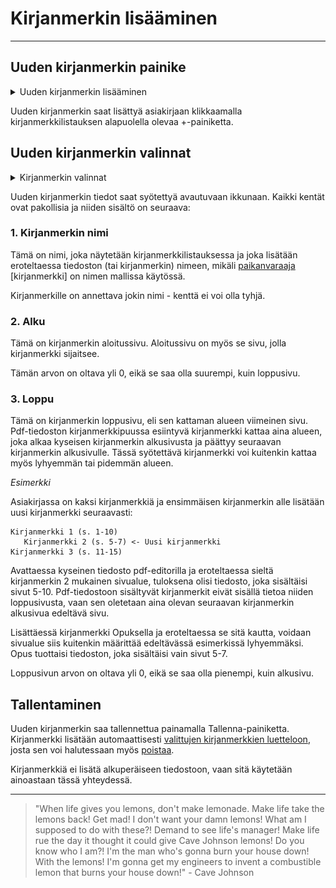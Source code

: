 # Kirjanmerkin lisääminen

---

## Uuden kirjanmerkin painike

<details>
    <summary><span class="expand-stub"></span>Uuden kirjanmerkin lisääminen</summary>

![Uuden kirjanmerkin lisäämisen painike](../../images/extract_add_bookmark_button.png)

</details>

Uuden kirjanmerkin saat lisättyä asiakirjaan klikkaamalla kirjanmerkkilistauksen alapuolella olevaa +-painiketta.

## Uuden kirjanmerkin valinnat

<details>
    <summary><span class="expand-stub"></span>Kirjanmerkin valinnat</summary>

![Uuden kirjanmerkin lisäämisen ikkuna](../../images/extract_add_bookmark_dialog.png)

</details>

Uuden kirjanmerkin tiedot saat syötettyä avautuvaan ikkunaan. Kaikki kentät ovat pakollisia ja niiden sisältö on seuraava:

### 1. Kirjanmerkin nimi

Tämä on nimi, joka näytetään kirjanmerkkilistauksessa ja joka lisätään eroteltaessa tiedoston (tai kirjanmerkin) nimeen, mikäli [paikanvaraaja](settings.md#1-nimen-rakenne) \[kirjanmerkki\] on nimen mallissa käytössä.

Kirjanmerkille on annettava jokin nimi - kenttä ei voi olla tyhjä.

### 2. Alku

Tämä on kirjanmerkin aloitussivu. Aloitussivu on myös se sivu, jolla kirjanmerkki sijaitsee.

Tämän arvon on oltava yli 0, eikä se saa olla suurempi, kuin loppusivu.

### 3. Loppu

Tämä on kirjanmerkin loppusivu, eli sen kattaman alueen viimeinen sivu. Pdf-tiedoston kirjanmerkkipuussa esiintyvä kirjanmerkki kattaa aina alueen, joka alkaa kyseisen kirjanmerkin alkusivusta ja päättyy seuraavan kirjanmerkin alkusivulle. Tässä syötettävä kirjanmerkki voi kuitenkin kattaa myös lyhyemmän tai pidemmän alueen.

_Esimerkki_

Asiakirjassa on kaksi kirjanmerkkiä ja ensimmäisen kirjanmerkin alle lisätään uusi kirjanmerkki seuraavasti:

```
Kirjanmerkki 1 (s. 1-10)
   Kirjanmerkki 2 (s. 5-7) <- Uusi kirjanmerkki
Kirjanmerkki 3 (s. 11-15)
```

Avattaessa kyseinen tiedosto pdf-editorilla ja eroteltaessa sieltä kirjanmerkin 2 mukainen sivualue, tuloksena olisi tiedosto, joka sisältäisi sivut 5-10. Pdf-tiedostoon sisältyvät kirjanmerkit eivät sisällä tietoa niiden loppusivusta, vaan sen oletetaan aina olevan seuraavan kirjanmerkin alkusivua edeltävä sivu.

Lisättäessä kirjanmerkki Opuksella ja eroteltaessa se sitä kautta, voidaan sivualue siis kuitenkin määrittää edeltävässä esimerkissä lyhyemmäksi. Opus tuottaisi tiedoston, joka sisältäisi vain sivut 5-7.

Loppusivun arvon on oltava yli 0, eikä se saa olla pienempi, kuin alkusivu.

## Tallentaminen

Uuden kirjanmerkin saa tallennettua painamalla Tallenna-painiketta. Kirjanmerkki lisätään automaattisesti [valittujen kirjanmerkkien luetteloon](selected_bookmarks.md), josta sen voi halutessaan myös [poistaa](modifying_selected_bookmarks.md#kirjanmerkin-poistaminen).

Kirjanmerkkiä ei lisätä alkuperäiseen tiedostoon, vaan sitä käytetään ainoastaan tässä yhteydessä.

---

> "When life gives you lemons, don't make lemonade. Make life take the lemons back! Get mad! I don't want your damn lemons! What am I supposed to do with these?! Demand to see life's manager! Make life rue the day it thought it could give Cave Johnson lemons! Do you know who I am?! I'm the man who's gonna burn your house down! With the lemons! I'm gonna get my engineers to invent a combustible lemon that burns your house down!" - Cave Johnson
